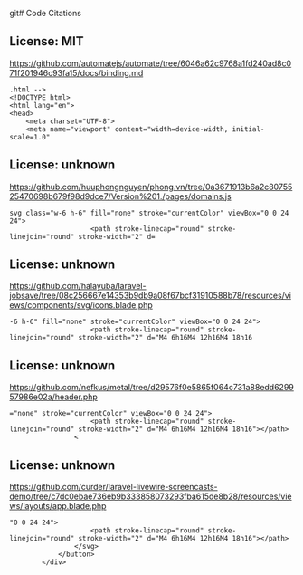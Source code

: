git# Code Citations

## License: MIT
https://github.com/automatejs/automate/tree/6046a62c9768a1fd240ad8c071f201946c93fa15/docs/binding.md

```
.html -->
<!DOCTYPE html>
<html lang="en">
<head>
    <meta charset="UTF-8">
    <meta name="viewport" content="width=device-width, initial-scale=1.0"
```


## License: unknown
https://github.com/huuphongnguyen/phong.vn/tree/0a3671913b6a2c8075525470698b679f98d9dce7/Version%201./pages/domains.js

```
svg class="w-6 h-6" fill="none" stroke="currentColor" viewBox="0 0 24 24">
                    <path stroke-linecap="round" stroke-linejoin="round" stroke-width="2" d=
```


## License: unknown
https://github.com/halayuba/laravel-jobsave/tree/08c256667e14353b9db9a08f67bcf31910588b78/resources/views/components/svg/icons.blade.php

```
-6 h-6" fill="none" stroke="currentColor" viewBox="0 0 24 24">
                    <path stroke-linecap="round" stroke-linejoin="round" stroke-width="2" d="M4 6h16M4 12h16M4 18h16
```


## License: unknown
https://github.com/nefkus/metal/tree/d29576f0e5865f064c731a88edd629957986e02a/header.php

```
="none" stroke="currentColor" viewBox="0 0 24 24">
                    <path stroke-linecap="round" stroke-linejoin="round" stroke-width="2" d="M4 6h16M4 12h16M4 18h16"></path>
                <
```


## License: unknown
https://github.com/curder/laravel-livewire-screencasts-demo/tree/c7dc0ebae736eb9b333858073293fba615de8b28/resources/views/layouts/app.blade.php

```
"0 0 24 24">
                    <path stroke-linecap="round" stroke-linejoin="round" stroke-width="2" d="M4 6h16M4 12h16M4 18h16"></path>
                </svg>
            </button>
        </div>
```

